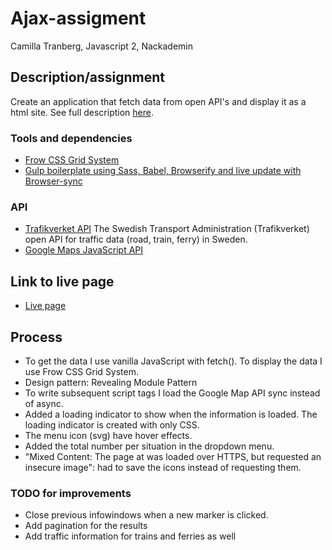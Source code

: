 # Ajax-assigment

Camilla Tranberg, Javascript 2, Nackademin

## Description/assignment
Create an application that fetch data from open API's and display it as a html site. See full description [here](assignment_ajax.md).

### Tools and dependencies
* [Frow CSS Grid System](http://frowcss.com/)
* [Gulp boilerplate using Sass, Babel, Browserify and live update with Browser-sync](https://github.com/milliampere/gulp-boilerplate)

### API
* [Trafikverket API](https://api.trafikinfo.trafikverket.se/) The Swedish Transport Administration (Trafikverket) open API for traffic data (road, train, ferry) in Sweden.
* [Google Maps JavaScript API](https://developers.google.com/maps/documentation/javascript/)

## Link to live page
* [Live page](https://milliampere.github.io/ajax-assignment)

## Process
* To get the data I use vanilla JavaScript with fetch(). To display the data I use Frow CSS Grid System. 
* Design pattern: Revealing Module Pattern
* To write subsequent script tags I load the Google Map API sync instead of async.
* Added a loading indicator to show when the information is loaded. The loading indicator is created with only CSS.
* The menu icon (svg) have hover effects. 
* Added the total number per situation in the dropdown menu.
* "Mixed Content: The page at was loaded over HTTPS, but requested an insecure image": had to save the icons instead of requesting them. 

### TODO for improvements
* Close previous infowindows when a new marker is clicked. 
* Add pagination for the results 
* Add traffic information for trains and ferries as well